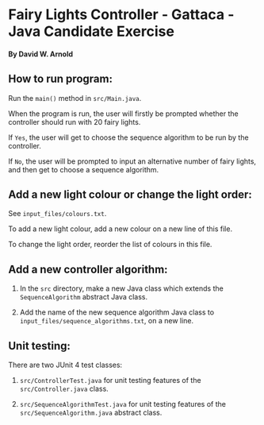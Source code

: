 # Fairy Lights Controller - Gattaca - Java Candidate Exercise

#### By David W. Arnold

## How to run program:

Run the `main()` method in `src/Main.java`.

When the program is run, the user will firstly be prompted whether the controller should run with 20 fairy lights.

If `Yes`, the user will get to choose the sequence algorithm to be run by the controller.

If `No`, the user will be prompted to input an alternative number of fairy lights, and then get to choose a sequence algorithm. 

## Add a new light colour or change the light order:

See `input_files/colours.txt`.
 
To add a new light colour, add a new colour on a new line of this file.
 
To change the light order, reorder the list of colours in this file.

## Add a new controller algorithm:

1) In the `src` directory, make a new Java class which extends the `SequenceAlgorithm` abstract Java class.

2) Add the name of the new sequence algorithm Java class to `input_files/sequence_algorithms.txt`, on a new line.

## Unit testing:

There are two JUnit 4 test classes:

1) `src/ControllerTest.java` for unit testing features of the `src/Controller.java` class.

2) `src/SequenceAlgorithmTest.java` for unit testing features of the `src/SequenceAlgorithm.java` abstract class.
